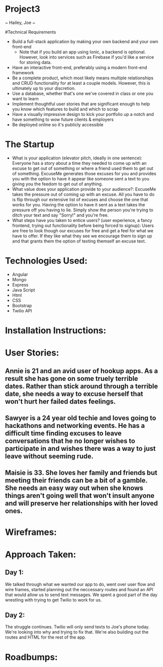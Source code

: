 # Project3
~ Hailey, Joe ~

#Technical Requirements

* Build a full-stack application by making your own backend and your own front-end
  * Note that if you build an app using Ionic, a backend is optional. However, look into services such as Firebase if you'd like a service for storing data.
* Have an interactive front-end, preferably using a modern front-end framework
* Be a complete product, which most likely means multiple relationships and CRUD functionality for at least a couple models. However, this is ultimately up to your discretion.
* Use a database, whether that's one we've covered in class or one you want to learn
* Implement thoughtful user stories that are significant enough to help you know which features to build and which to scrap
* Have a visually impressive design to kick your portfolio up a notch and have something to wow future clients & employers
* Be deployed online so it's publicly accessible


# The Startup

  * What is your application (elevator pitch, ideally in one sentence):
    Everyone has a story about a time they needed to come up with an excuse to get out of something or where a friend used them to get out of something. ExcuseMe generates those excuses for you and provides you with the option to have it appear like someone sent a text to you giving you the feedom to get out of anything.
  * What value does your application provide to your audience?:
    ExcuseMe takes the pressure out of coming up with an excuse. All you have to do is flip through our extensive list of excuses and choose the one that works for you. Having the option to have it sent as a text takes the pressure off you having to lie. Simply show the person you're trying to ditch your text and say "Sorry!" and you're free.
  * What steps have you taken to entice users? (user experience, a fancy frontend, trying out functionality before being forced to signup): Users are free to look though our excuses for free and get a feel for what we have to offer. If they like what they see we encourage them to sign up and that grants them the option of texting themself an excuse text.


# Technologies Used:
  * Angular
  * Mongo
  * Express
  * Java Script
  * Html
  * CSS
  * Bootstrap
  * Twilio API

# Installation Instructions:

# User Stories:

  ## Annie is 21 and an avid user of hookup apps. As a result she has gone on some truely terrible dates. Rather than stick around through a terrible date, she needs a way to excuse herself that won't hurt her failed dates feelings.

  ## Sawyer is a 24 year old techie and loves going to hackathons and networking events. He has a difficult time finding excuses to leave conversations that he no longer wishes to participate in and wishes there was a way to just leave without seeming rude.

  ## Maisie is 33. She loves her family and friends but meeting their friends can be a bit of a gamble. She needs an easy way out when she knows things aren't going well that won't insult anyone and will preserve her relationships with her loved ones. 

# Wireframes:

# Approach Taken:

  ## Day 1:
  We talked through what we wanted our app to do, went over user flow and wire frames, started planning out the neccessary routes and found an API that would allow us to send text messages. We spent a good part of the day wrestling with trying to get Twilio to work for us.

  ## Day 2:
  The struggle continues. Twilio will only send texts to Joe's phone today. We're looking into why and trying to fix that. We're also building out the routes and HTML for the rest of the app.

# Roadbumps: